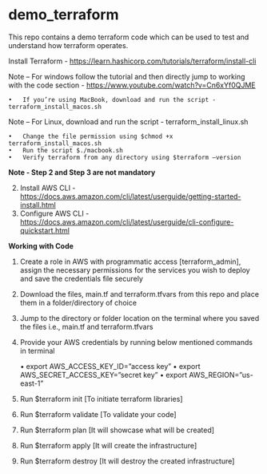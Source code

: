 # demo_terraform
This repo contains a demo terraform code which can be used to test and understand how terraform operates.


Install Terraform - https://learn.hashicorp.com/tutorials/terraform/install-cli

Note – For windows follow the tutorial and then directly jump to working with the code section - https://www.youtube.com/watch?v=Cn6xYf0QJME

    •	If you’re using MacBook, download and run the script - terraform_install_macos.sh

Note – For Linux, download and run the script - terraform_install_linux.sh

    •	Change the file permission using $chmod +x terraform_install_macos.sh
    •	Run the script $./macbook.sh
    •	Verify terraform from any directory using $terraform –version

**Note - Step 2 and Step 3 are not mandatory**

2.	Install AWS CLI - https://docs.aws.amazon.com/cli/latest/userguide/getting-started-install.html
3.	Configure AWS CLI - https://docs.aws.amazon.com/cli/latest/userguide/cli-configure-quickstart.html

**Working with Code**

1.	Create a role in AWS with programmatic access [terraform_admin], assign the necessary permissions for the services you wish to deploy and save the credentials file securely 
2.	Download the files, main.tf and terraform.tfvars from this repo and place them in a folder/directory of choice
3.	Jump to the directory or folder location on the terminal where you saved the files i.e., main.tf and terraform.tfvars
4.	Provide your AWS credentials by running below mentioned commands in terminal

      •	 export AWS_ACCESS_KEY_ID=”access key”
      •	 export AWS_SECRET_ACCESS_KEY=”secret key”
      •	 export AWS_REGION=”us-east-1”
        
5.	Run $terraform init [To initiate terraform libraries]
6.	Run $terraform validate [To validate your code]
7.	Run $terraform plan [It will showcase what will be created]
8.	Run $terraform apply [It will create the infrastructure]
9.	Run $terraform destroy [It will destroy the created infrastructure]

